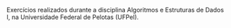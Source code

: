 Exercícios realizados durante a disciplina Algoritmos e Estruturas de Dados I, na Universidade Federal de Pelotas (UFPel).
